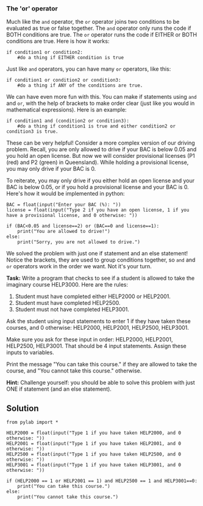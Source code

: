 ### The 'or' operator

Much like the `and` operator, the `or` operator joins two conditions to be evaluated as true or false together. The `and` operator only runs the code if BOTH conditions are true. The `or` operator runs the code if EITHER or BOTH conditions are true. Here is how it works:

````
if condition1 or condition2:
    #do a thing if EITHER condition is true
````

Just like `and` operators, you can have many `or` operators, like this:

````
if condition1 or condition2 or condition3:
    #do a thing if ANY of the conditions are true.
````
 
We can have even more fun with this. You can make if statements using `and` and `or`, with the help of brackets to make order clear (just like you would in mathematical expressions). Here is an example:

````
if condition1 and (condition2 or condition3):
    #do a thing if condition1 is true and either condition2 or condition3 is true.
````    
These can be very helpful! Consider a more complex version of our driving problem. Recall, you are only allowed to drive if your BAC is below 0.05 and you hold an open license. But now we will consider provisional licenses (P1 (red) and P2 (green) in Queensland). While holding a provisional license, you may only drive if your BAC is 0. 

To reiterate, you may only drive if you either hold an open license and your BAC is below 0.05, or if you hold a provisional license and your BAC is 0. Here's how it would be implemented in python:
 
````
BAC = float(input("Enter your BAC (%): "))
license = float(input("Type 2 if you have an open license, 1 if you have a provisional license, and 0 otherwise: "))

if (BAC<0.05 and license==2) or (BAC==0 and license==1):
    print("You are allowed to drive!")
else:
    print("Sorry, you are not allowed to drive.")
````

We solved the problem with just one if statement and an else statement! Notice the brackets, they are used to group conditions together, so `and` and `or` operators work in the order we want. Not it's your turn.

**Task:** Write a program that checks to see if a student is allowed to take the imaginary course HELP3000. Here are the rules:


1. Student must have completed either HELP2000 or HELP2001.
2. Student must have completed HELP2500.
3. Student must not have completed HELP3001.


Ask the student using input statements to enter 1 if they have taken these courses, and 0 otherwise: HELP2000, HELP2001, HELP2500, HELP3001.

Make sure you ask for these input in order: HELP2000, HELP2001, HELP2500, HELP3001. That should be 4 input statements. Assign these inputs to variables. 

Print the message "You can take this course." if they are allowed to take the course, and "You cannot take this course." otherwise.

**Hint:** Challenge yourself: you should be able to solve this problem with just ONE if statement (and an else statement).

## Solution

````
from pylab import *

HELP2000 = float(input("Type 1 if you have taken HELP2000, and 0 otherwise: "))
HELP2001 = float(input("Type 1 if you have taken HELP2001, and 0 otherwise: "))
HELP2500 = float(input("Type 1 if you have taken HELP2500, and 0 otherwise: "))
HELP3001 = float(input("Type 1 if you have taken HELP3001, and 0 otherwise: "))

if (HELP2000 == 1 or HELP2001 == 1) and HELP2500 == 1 and HELP3001==0:
    print("You can take this course.")
else:
    print("You cannot take this course.")
````
